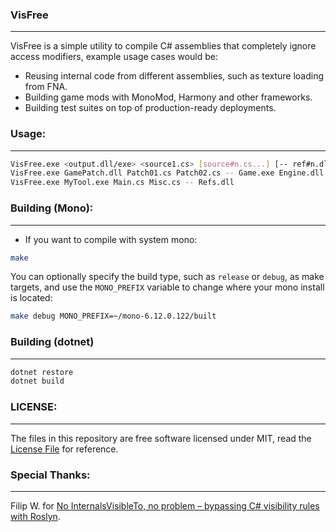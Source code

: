 ### VisFree
-------------
VisFree is a simple utility to compile C# assemblies that completely ignore access modifiers, example usage cases would be:
- Reusing internal code from different assemblies, such as texture loading from FNA.
- Building game mods with MonoMod, Harmony and other frameworks.
- Building test suites on top of production-ready deployments. 

### Usage:
-------------
```bash
VisFree.exe <output.dll/exe> <source1.cs> [source#n.cs...] [-- ref#n.dll...]
VisFree.exe GamePatch.dll Patch01.cs Patch02.cs -- Game.exe Engine.dll
VisFree.exe MyTool.exe Main.cs Misc.cs -- Refs.dll
```

### Building (Mono):
-------------
- If you want to compile with system mono:
```bash
make
```

You can optionally specify the build type, such as `release` or `debug`, as make targets, and use the `MONO_PREFIX` variable to change where your mono install is located:

```bash
make debug MONO_PREFIX=~/mono-6.12.0.122/built
```

### Building (dotnet)
-------------
```bash
dotnet restore
dotnet build
```

### LICENSE:
-------------

The files in this repository are free software licensed under MIT, read the [License File](LICENSE) for reference.

### Special Thanks:
-------------
Filip W. for [No InternalsVisibleTo, no problem – bypassing C# visibility rules with Roslyn](https://www.strathweb.com/2018/10/no-internalvisibleto-no-problem-bypassing-c-visibility-rules-with-roslyn/).